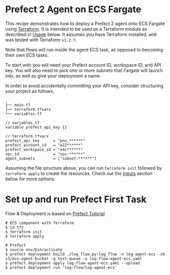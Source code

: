 # Prefect 2 Agent on ECS Fargate

This recipe demonstrates how to deploy a Prefect 2 agent onto ECS Fargate using [Terraform](https://www.terraform.io/). It is intended to be used as a Terraform module as described in [Usage](#usage) below. It assumes you have Terraform installed, and was tested with Terraform `v1.2.7`.

Note that flows will run inside the agent ECS task, as opposed to becoming their own ECS tasks.

To start with you will need your Prefect account ID, workspace ID, and API key. You will also need to pick one or more subnets that Fargate will launch into, as well as give your deployment a name.

In order to avoid accidentally committing your API key, consider structuring your project as follows,

```
.
├── main.tf
├── terraform.tfvars
└── variables.tf
```

```hcl
// variables.tf
variable prefect_api_key {}
```

```hcl
// terraform.tfvars
prefect_api_key      = "pnu_******"
prefect_account_id   = "a22******"
prefect_workspace_id = "e4c******"
vpc_id               = "vpc-******"
agent_subnets        = ["subnet-******"]

```

Assuming the file structure above, you can run `terraform init` followed by `terraform apply` to create the resources. Check out the [Inputs](#inputs) section below for more options.

# Set up and run Prefect First Task

Flow & Deployment is based on [Prefect Tutorial](https://docs.prefect.io/tutorials/storage/)

```
# ECS component with Terraform
$ cd tfs
$ terraform init
$ terraform apply

# Prefect
$ source env/bin/activate
$ prefect deployment build ./log_flow.py:log_flow -n log-agent-ecs -sb s3/ecs-agent-bucket -q test-queue -o log-flow-agent-ecs.yaml
$ prefect deployment apply log-flow-agent-ecs.yaml --upload
$ prefect deployment run 'log-flow/log-agent-ecs'
```
